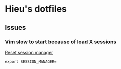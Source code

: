# Hieu's dotfiles

## Issues

### Vim slow to start because of load X sessions

[Reset session manager](https://github.com/christoomey/dotfiles/issues/13#issuecomment-740943680)

```text
export SESSION_MANAGER=
```
